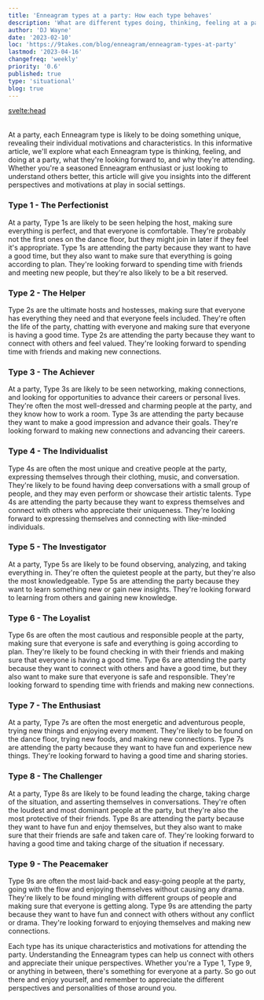 ```yaml
---
title: 'Enneagram types at a party: How each type behaves'
description: 'What are different types doing, thinking, feeling at a party'
author: 'DJ Wayne'
date: '2023-02-10'
loc: 'https://9takes.com/blog/enneagram/enneagram-types-at-party'
lastmod: '2023-04-16'
changefreq: 'weekly'
priority: '0.6'
published: true
type: 'situational'
blog: true
---
```


<svelte:head>

  <meta property="og:image" content="https://9takes.com/blogs/party-in-street-color.webp" />
  <link rel="canonical" href="https://9takes.com/blog/enneagram/enneagram-types-at-party">
</svelte:head>

<script>
	import  PopCard  from "../../lib/components/atoms/PopCard.svelte";
</script>
<div
	style="display: flex;
    justify-content: center;
    margin: 1rem 0;
	"
>
  <PopCard
		image={`/blogs/party-in-street-color.webp`}
		showIcon={false}
		text=""
    tint={false}
		subtext=""
	/>
</div>

<p class="firstLetter">At a party, each Enneagram type is likely to be doing something unique, revealing their individual motivations and characteristics. In this informative article, we'll explore what each Enneagram type is thinking, feeling, and doing at a party, what they're looking forward to, and why they're attending. Whether you're a seasoned Enneagram enthusiast or just looking to understand others better, this article will give you insights into the different perspectives and motivations at play in social settings.</p>

### Type 1 - The Perfectionist

At a party, Type 1s are likely to be seen helping the host, making sure everything is perfect, and that everyone is comfortable. They're probably not the first ones on the dance floor, but they might join in later if they feel it's appropriate. Type 1s are attending the party because they want to have a good time, but they also want to make sure that everything is going according to plan. They're looking forward to spending time with friends and meeting new people, but they're also likely to be a bit reserved.

### Type 2 - The Helper

Type 2s are the ultimate hosts and hostesses, making sure that everyone has everything they need and that everyone feels included. They're often the life of the party, chatting with everyone and making sure that everyone is having a good time. Type 2s are attending the party because they want to connect with others and feel valued. They're looking forward to spending time with friends and making new connections.

### Type 3 - The Achiever

At a party, Type 3s are likely to be seen networking, making connections, and looking for opportunities to advance their careers or personal lives. They're often the most well-dressed and charming people at the party, and they know how to work a room. Type 3s are attending the party because they want to make a good impression and advance their goals. They're looking forward to making new connections and advancing their careers.

### Type 4 - The Individualist

Type 4s are often the most unique and creative people at the party, expressing themselves through their clothing, music, and conversation. They're likely to be found having deep conversations with a small group of people, and they may even perform or showcase their artistic talents. Type 4s are attending the party because they want to express themselves and connect with others who appreciate their uniqueness. They're looking forward to expressing themselves and connecting with like-minded individuals.

### Type 5 - The Investigator

At a party, Type 5s are likely to be found observing, analyzing, and taking everything in. They're often the quietest people at the party, but they're also the most knowledgeable. Type 5s are attending the party because they want to learn something new or gain new insights. They're looking forward to learning from others and gaining new knowledge.

### Type 6 - The Loyalist

Type 6s are often the most cautious and responsible people at the party, making sure that everyone is safe and everything is going according to plan. They're likely to be found checking in with their friends and making sure that everyone is having a good time. Type 6s are attending the party because they want to connect with others and have a good time, but they also want to make sure that everyone is safe and responsible. They're looking forward to spending time with friends and making new connections.

### Type 7 - The Enthusiast

At a party, Type 7s are often the most energetic and adventurous people, trying new things and enjoying every moment. They're likely to be found on the dance floor, trying new foods, and making new connections. Type 7s are attending the party because they want to have fun and experience new things. They're looking forward to having a good time and sharing stories.

### Type 8 - The Challenger

At a party, Type 8s are likely to be found leading the charge, taking charge of the situation, and asserting themselves in conversations. They're often the loudest and most dominant people at the party, but they're also the most protective of their friends. Type 8s are attending the party because they want to have fun and enjoy themselves, but they also want to make sure that their friends are safe and taken care of. They're looking forward to having a good time and taking charge of the situation if necessary.

### Type 9 - The Peacemaker

Type 9s are often the most laid-back and easy-going people at the party, going with the flow and enjoying themselves without causing any drama. They're likely to be found mingling with different groups of people and making sure that everyone is getting along. Type 9s are attending the party because they want to have fun and connect with others without any conflict or drama. They're looking forward to enjoying themselves and making new connections.

Each type has its unique characteristics and motivations for attending the party. Understanding the Enneagram types can help us connect with others and appreciate their unique perspectives. Whether you're a Type 1, Type 9, or anything in between, there's something for everyone at a party. So go out there and enjoy yourself, and remember to appreciate the different perspectives and personalities of those around you.

<div>
<script type="application/ld+json">{
  "@type": "http://schema.org/BlogPosting",
  "http://schema.org/articleBody": "At a party, each Enneagram type is likely to be doing something unique, revealing their individual motivations and characteristics. In this informative article, we'll explore what each Enneagram type is thinking, feeling, and doing at a party, what they're looking forward to, and why they're attending. Whether you're a seasoned Enneagram enthusiast or just looking to understand others better, this article will give you insights into the different perspectives and motivations at play in social settings.",
  "http://schema.org/author": {
    "@type": "http://schema.org/Person",
    "http://schema.org/name": "DJ"
  },
  "http://schema.org/dateModified": {
    "@type": "http://schema.org/Date",
    "@value": "2023-03-01T00:00:00-07:00"
  },
  "http://schema.org/datePublished": {
    "@type": "http://schema.org/Date",
    "@value": "2023-02-17T00:00:00-07:00"
  },
  "http://schema.org/description": "Discover are different types doing, thinking, feeling at a party.",
  "http://schema.org/headline": "Enneagram Types at a Party: How Each Type Behaves",
  "http://schema.org/image": {
    "@type": "http://schema.org/ImageObject",
    "http://schema.org/height": 800,
    "http://schema.org/url": {
      "@id": "https://9takes.com/blogs/party-in-street.webp"
    },
    "http://schema.org/width": 1200
  },
  "http://schema.org/mainEntityOfPage": {
    "@id": "https://9takes.com/blog/enneagram/enneagram-types-at-party",
    "@type": "http://schema.org/WebPage"
  },
  "http://schema.org/publisher": {
    "@type": "http://schema.org/Organization",
    "http://schema.org/logo": {
      "@type": "http://schema.org/ImageObject",
      "http://schema.org/url": {
        "@id": "https://9takes.com/brand/darkRubix.png"
      }
    },
    "http://schema.org/name": "9Takes"
  }
}
</script>

</div>
